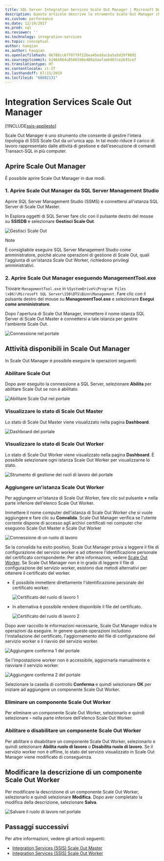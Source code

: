 ```yaml
---
title: SQL Server Integration Services Scale Out Manager | Microsoft Docs
description: Questo articolo descrive lo strumento Scale Out Manager che consente di gestire SSIS Scale Out
ms.custom: performance
ms.date: 12/19/2017
ms.prod: sql
ms.reviewer: ''
ms.technology: integration-services
ms.topic: conceptual
author: haoqian
ms.author: haoqian
ms.openlocfilehash: 06708cc6770779f22bea45eddacba5a5d29f9092
ms.sourcegitcommit: b2464064c0566590e486a3aafae6d67ce2645cef
ms.translationtype: HT
ms.contentlocale: it-IT
ms.lasthandoff: 07/15/2019
ms.locfileid: "68082131"
---
```

# <a name="integration-services-scale-out-manager"></a>Integration Services Scale Out Manager

[!INCLUDE[ssis-appliesto](../../includes/ssis-appliesto-ssvrpluslinux-asdb-asdw-xxx.md)]



Scale Out Manager è uno strumento che consente di gestire l'intera topologia di SSIS Scale Out da un'unica app. In tal modo riduce il carico di lavoro rappresentato dalle attività di gestione e dall'esecuzione di comandi Transact-SQL in più computer.

## <a name="open-scale-out-manager"></a>Aprire Scale Out Manager

È possibile aprire Scale Out Manager in due modi.

### <a name="1-open-scale-out-manager-from-sql-server-management-studio"></a>1. Aprire Scale Out Manager da SQL Server Management Studio
Aprire SQL Server Management Studio (SSMS) e connettersi all'istanza SQL Server di Scale Out Master.

In Esplora oggetti di SQL Server fare clic con il pulsante destro del mouse su **SSISDB** e selezionare **Gestisci Scale Out**.

![Gestisci Scale Out](media/manage-scale-out.PNG)

> [!NOTE]
> È consigliabile eseguire SQL Server Management Studio come amministratore, poiché alcune operazioni di gestione di Scale Out, quali l'aggiunta di un'istanza Scale Out Worker, richiedono privilegi amministrativi.

### <a name="2-open-scale-out-manager-by-running-managementtoolexe"></a>2. Aprire Scale Out Manager eseguendo ManagementTool.exe

Trovare `ManagementTool.exe` in `%SystemDrive%\Program Files (x86)\Microsoft SQL Server\150\DTS\Binn\Management`. Fare clic con il pulsante destro del mouse su **ManagementTool.exe** e selezionare **Esegui come amministratore**. 

Dopo l'apertura di Scale Out Manager, immettere il nome istanza SQL Server di Scale Out Master e connettersi a tale istanza per gestire l'ambiente Scale Out.

![Connessione nel portale](media/portal-connect-new.png)

## <a name="tasks-available-in-scale-out-manager"></a>Attività disponibili in Scale Out Manager
In Scale Out Manager è possibile eseguire le operazioni seguenti:

### <a name="enable-scale-out"></a>Abilitare Scale Out
Dopo aver eseguito la connessione a SQL Server, selezionare **Abilita** per abilitare Scale Out se non è abilitato.

![Abilitare Scale Out nel portale](media/portal-enable-scale-out-new.PNG) 

### <a name="view-scale-out-master-status"></a>Visualizzare lo stato di Scale Out Master
Lo stato di Scale Out Master viene visualizzato nella pagina **Dashboard**.

![Dashboard del portale](media/portal-dashboard-new.PNG)

### <a name="view-scale-out-worker-status"></a>Visualizzare lo stato di Scale Out Worker
Lo stato di Scale Out Worker viene visualizzato nella pagina **Dashboard**. È possibile selezionare ogni istanza Scale Out Worker per visualizzarne lo stato.

![Strumento di gestione dei ruoli di lavoro del portale](media/portal-worker-manager-new.PNG)

### <a name="add-a-scale-out-worker"></a>Aggiungere un'istanza Scale Out Worker
Per aggiungere un'istanza di Scale Out Worker, fare clic sul pulsante **+** nella parte inferiore dell'elenco Scale Out Worker. 

Immettere il nome computer dell'istanza di Scale Out Worker che si vuole aggiungere e fare clic su **Convalida**. Scale Out Manager verifica se l'utente corrente dispone di accesso agli archivi certificati nei computer che eseguono Scale Out Master e Scale Out Worker

![Connessione di un ruolo di lavoro](media/connect-worker-new.PNG)

Se la convalida ha esito positivo, Scale Out Manager prova a leggere il file di configurazione del servizio worker e ad ottenere l'identificazione personale del certificato corrispondente. Per altre informazioni, vedere [Scale Out Worker](integration-services-ssis-scale-out-worker.md). Se Scale Out Manager non è in grado di leggere il file di configurazione del servizio worker, esistono due metodi alternativi per ottenere il certificato del worker. 

- È possibile immettere direttamente l'identificazione personale del certificato worker.

    ![Certificato del ruolo di lavoro 1](media/portal-cert1-new.PNG)

- In alternativa è possibile rendere disponibile il file del certificato.

    ![Certificato del ruolo di lavoro 2](media/portal-cert2-new.PNG)

Dopo aver raccolto le informazioni necessarie, Scale Out Manager indica le operazioni da eseguire. In genere queste operazioni includono l'installazione del certificato, l'aggiornamento del file di configurazione del servizio worker e il riavvio del servizio worker.

![Aggiungere conferma 1 del portale](media/portal-add-confirm1-new.PNG)

Se l'impostazione worker non è accessibile, aggiornarla manualmente e riavviare il servizio worker.

![Aggiungere conferma 2 del portale](media/portal-add-confirm2-new.PNG)

Selezionare la casella di controllo **Conferma** e quindi selezionare **OK** per iniziare ad aggiungere un componente Scale Out Worker.

### <a name="delete-a-scale-out-worker"></a>Eliminare un componente Scale Out Worker
Per eliminare un componente Scale Out Worker, selezionarlo e quindi selezionare **-** nella parte inferiore dell'elenco Scale Out Worker.

### <a name="enable-or-disable-a-scale-out-worker"></a>Abilitare o disabilitare un componente Scale Out Worker
Per abilitare o disabilitare un componente Scale Out Worker, selezionarlo e quindi selezionare **Abilita ruolo di lavoro** o **Disabilita ruolo di lavoro**. Se il servizio worker non è offline, lo stato del servizio visualizzato in Scale Out Manager viene modificato di conseguenza.

## <a name="edit-a-scale-out-worker-description"></a>Modificare la descrizione di un componente Scale Out Worker
Per modificare la descrizione di un componente Scale Out Worker, selezionarlo e quindi selezionare **Modifica**. Dopo aver completato la modifica della descrizione, selezionare **Salva**.

![Salvare il ruolo di lavoro nel portale](media/portal-save-worker-new.PNG)

## <a name="next-steps"></a>Passaggi successivi
Per altre informazioni, vedere gli articoli seguenti:
-   [Integration Services (SSIS) Scale Out Master](integration-services-ssis-scale-out-master.md)
-   [Integration Services (SSIS) Scale Out Worker](integration-services-ssis-scale-out-worker.md)
